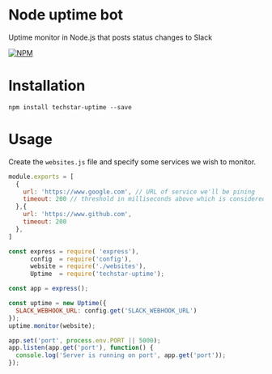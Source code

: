 # Node uptime bot

Uptime monitor in Node.js that posts status changes to Slack

[![NPM](https://nodei.co/npm/techstar-uptime.png?downloads=true&downloadRank=true&stars=true)](https://nodei.co/npm/techstar-uptime/)

# Installation

```
npm install techstar-uptime --save
```

# Usage

Create the `websites.js` file and specify some services we wish to monitor.

```js
module.exports = [
  {
    url: 'https://www.google.com', // URL of service we'll be pining
    timeout: 200 // threshold in milliseconds above which is considered degraded performance
  },{
    url: 'https://www.github.com',
    timeout: 200 
  },
]
```

```js
const express = require( 'express'),
      config  = require('config'),
      website = require('./websites'),
      Uptime  = require('techstar-uptime');

const app = express();

const uptime = new Uptime({
  SLACK_WEBHOOK_URL: config.get('SLACK_WEBHOOK_URL')
});
uptime.monitor(website);

app.set('port', process.env.PORT || 5000);
app.listen(app.get('port'), function() {
  console.log('Server is running on port', app.get('port'));
});

```
